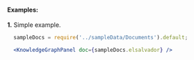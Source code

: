 #### Examples:

__1.__ Simple example.

```jsx
  sampleDocs = require('../sampleData/Documents').default;

  <KnowledgeGraphPanel doc={sampleDocs.elsalvador} />
```

